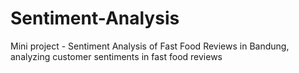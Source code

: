 # Sentiment-Analysis
Mini project - Sentiment Analysis of Fast Food Reviews in Bandung, analyzing customer sentiments in fast food reviews
